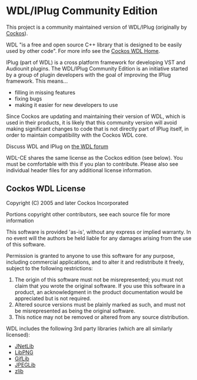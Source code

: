 # WDL/IPlug Community Edition

This project is a community maintained version of WDL/IPlug (originally by [Cockos](http://www.cockos.com/wdl/)). 

WDL "is a free and open source C++ library that is designed to be easily used by other code". For more info see the [Cockos WDL Home](http://www.cockos.com/wdl/).

IPlug (part of WDL) is a cross platform framework for developing VST and Audiounit plugins. The WDL/IPlug Community Edition is an initiative started by a group of plugin developers with the goal of improving the IPlug framework. This means... 

* filling in missing features
* fixing bugs
* making it easier for new developers to use

Since Cockos are updating and maintaining their version of WDL, which is used in their products, it is likely that this community version will avoid making significant changes to code that is not directly part of IPlug itself, in order to maintain compatibility with the Cockos WDL core.

Discuss WDL and IPlug on [the WDL forum](http://forum.cockos.com/forumdisplay.php?f=32)

WDL-CE shares the same license as the Cockos edition (see below). You must be comfortable with this if you plan to contribute. Please also see individual header files for any additional license information.

## Cockos WDL License

Copyright (C) 2005 and later Cockos Incorporated

Portions copyright other contributors, see each source file for more information

This software is provided 'as-is', without any express or implied warranty.  In no event will the authors be held liable for any damages arising from the use of this software.

Permission is granted to anyone to use this software for any purpose, including commercial applications, and to alter it and redistribute it freely, subject to the following restrictions:

1. The origin of this software must not be misrepresented; you must not claim that you wrote the original software. If you use this software in a product, an acknowledgment in the product documentation would be appreciated but is not required.
1. Altered source versions must be plainly marked as such, and must not be misrepresented as being the original software.
1. This notice may not be removed or altered from any source distribution.

WDL includes the following 3rd party libraries (which are all similarly licensed):

* [JNetLib](http://www.nullsoft.com/free/jnetlib)
* [LibPNG](http://www.libpng.org/pub/png)
* [GifLib](http://sourceforge.net/projects/libungif)
* [JPEGLib](http://www.ijg.org/)
* [zlib](http://www.zlib.net/)